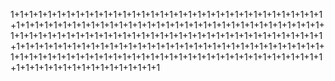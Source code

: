 1+1+1+1+1+1+1+1+1+1+1+1+1+1+1+1+1+1+1+1+1+1+1+1+1+1+1+1+1+1+1+1+1+1+1+1+1+1+1+1+1+1+1+1+1+1+1+1+1+1+1+1+1+1+1+1+1+1+1+1+1+1+1+1+1+1+1+1+1+1+1+1+1+1+1+1+1+1+1+1+1+1+1+1+1+1+1+1+1+1+1+1+1+1+1+1+1+1+1+1+1+1+1+1+1+1+1+1+1+1+1+1+1+1+1+1+1+1+1+1+1+1+1+1+1+1+1+1+1+1+1+1+1+1+1+1+1+1+1+1+1+1+1+1+1+1+1+1+1+1+1+1+1+1+1+1+1+1+1+1+1+1+1+1+1+1+1+1+1+1+1+1+1+1+1+1+1+1+1+1+1+1+1+1
